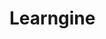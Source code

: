 # Learngine

<!-- this is a backend code for school managment system  -->
<!-- To start this project you should have PostgreSQL app installed in your local machine  -->
<!-- Open PostgreSQL app -->
<!-- Uncomment the code in config>databse.js file to creat new database -->
<!-- Run : -->
<!-- npm install -->
<!-- npm start  -->
